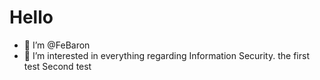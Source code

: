 # Hello

- 👋 I’m @FeBaron
- 👀 I’m interested in everything regarding Information Security.
the first test
Second test
<!---
FeBaron/FeBaron is a ✨ special ✨ repository because its `README.md` (this file) appears on your GitHub profile.
You can click the Preview link to take a look at your changes.
--->
